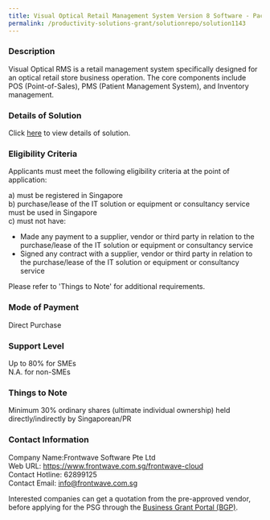 ```yaml
---
title: Visual Optical Retail Management System Version 8 Software - Package (Business Pro)
permalink: /productivity-solutions-grant/solutionrepo/solution1143
---
```


### Description

Visual Optical RMS is a retail management system specifically designed for an optical retail store business operation. The core components include POS (Point-of-Sales), PMS (Patient Management System), and Inventory management.

### Details of Solution

Click <a href='https://www.gobusiness.gov.sg/images/psg/Desensitised_Frontwave_20200487_Annex_3_Part_2.pdf' target='_blank'>here</a> to view details of solution.

### Eligibility Criteria

Applicants must meet the following eligibility criteria at the point of application:

a) must be registered in Singapore <br>
b) purchase/lease of the IT solution or equipment or consultancy service must be used in Singapore <br>
c) must not have:
- Made any payment to a supplier, vendor or third party in relation to the purchase/lease of the IT solution or equipment or consultancy service
- Signed any contract with a supplier, vendor or third party in relation to the purchase/lease of the IT solution or equipment or consultancy service

Please refer to 'Things to Note' for additional requirements.

### Mode of Payment
Direct Purchase

### Support Level
Up to 80% for SMEs <br>
N.A. for non-SMEs

### Things to Note
Minimum 30% ordinary shares (ultimate individual ownership) held directly/indirectly by Singaporean/PR

### Contact Information
Company Name:Frontwave Software Pte Ltd <br>Web URL: https://www.frontwave.com.sg/frontwave-cloud <br>Contact Hotline: 62899125 <br>Contact Email: info@frontwave.com.sg <br>

Interested companies can get a quotation from the pre-approved vendor, before applying for the PSG through the <a target='_blank' href='https://www.businessgrants.gov.sg/'>Business Grant Portal (BGP)</a>.
